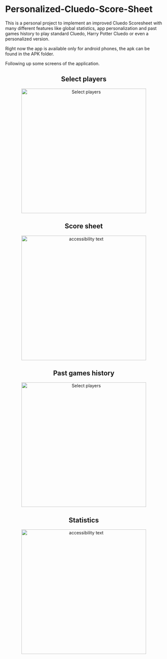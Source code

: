 # Personalized-Cluedo-Score-Sheet

This is a personal project to implement an improved Cluedo Scoresheet with many different features like global statistics, app personalization and past games history to play standard Cluedo, Harry Potter Cluedo or even a personalized version.

Right now the app is available only for android phones, the apk can be found in the APK folder.

Following up some screens of the application.

<h2 align="center">
Select players
</h2>
<p align="center">
  <img src="res/select-players.jpg" width="400" title="Select players">
</p>

<h2 align="center">
Score sheet
</h2>
<p align="center">
  <img src="res/cluedo-game.jpg" width="400" alt="accessibility text">
</p>

<h2 align="center">
Past games history
</h2>
<p align="center">
  <img src="res/past-games.jpg" width="400" title="Select players">
</p>

<h2 align="center">
Statistics
</h2>
<p align="center">
  <img src="res/statistics.jpg" width="400" alt="accessibility text">
</p>

